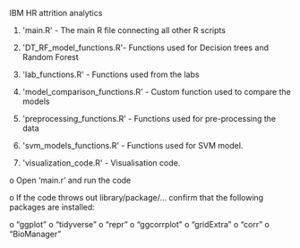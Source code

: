 IBM HR attrition analytics

1. 'main.R' - The main R file connecting all other R scripts
             
2. 'DT_RF_model_functions.R'- Functions used for Decision trees and Random Forest

3. 'lab_functions.R' - Functions used from the labs

4. 'model_comparison_functions.R' - Custom function used to compare the models	

5. 'preprocessing_functions.R' - Functions used for pre-processing the data

6. 'svm_models_functions.R' - Functions used for SVM model.

7. 'visualization_code.R' - Visualisation code.


o	Open ‘main.r’ and run the code

o	If the code throws out library/package/... confirm that the following packages are installed:

o	“ggplot”
o	“tidyverse”
o	“repr”
o	“ggcorrplot”
o	“gridExtra”
o	“corr”
o	“BioManager”
